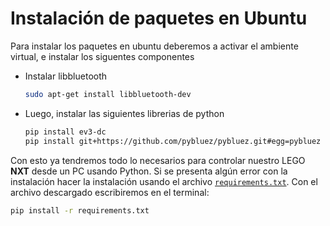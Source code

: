 # Instalación de paquetes en Ubuntu

Para instalar los paquetes en ubuntu deberemos a activar el ambiente virtual, e instalar los siguentes componentes

- Instalar libbluetooth

    ```sh
    sudo apt-get install libbluetooth-dev
    ```

- Luego, instalar las siguientes librerias de python

    ```sh
    pip install ev3-dc    
    pip install git+https://github.com/pybluez/pybluez.git#egg=pybluez
    ```

Con esto ya tendremos todo lo necesarios para controlar nuestro LEGO **NXT** desde un PC usando Python. Si se presenta algún error con la instalación hacer la instalación usando el archivo [`requirements.txt`](./requirements.txt). Con el archivo descargado escribiremos en el terminal:

```bat
pip install -r requirements.txt
```